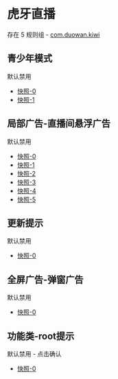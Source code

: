# 虎牙直播

存在 5 规则组 - [com.duowan.kiwi](/src/apps/com.duowan.kiwi.ts)

## 青少年模式

默认禁用

- [快照-0](https://i.gkd.li/i/12908790)
- [快照-1](https://i.gkd.li/i/15025239)

## 局部广告-直播间悬浮广告

默认禁用

- [快照-0](https://i.gkd.li/i/12901045)
- [快照-1](https://i.gkd.li/i/12901044)
- [快照-2](https://i.gkd.li/i/13395604)
- [快照-3](https://i.gkd.li/i/13395606)
- [快照-4](https://i.gkd.li/i/13417245)
- [快照-5](https://i.gkd.li/i/13401266)

## 更新提示

默认禁用

- [快照-0](https://i.gkd.li/i/13440833)

## 全屏广告-弹窗广告

默认禁用

- [快照-0](https://i.gkd.li/i/13625453)

## 功能类-root提示

默认禁用 - 点击确认

- [快照-0](https://i.gkd.li/i/13536744)
